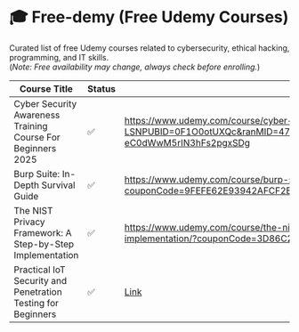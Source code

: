 # 🎓 Free-demy (Free Udemy Courses)

Curated list of free Udemy courses related to cybersecurity, ethical hacking, programming, and IT skills.  
(*Note: Free availability may change, always check before enrolling.*)

| Course Title                          | Status | Link |
|--------------------------------------|--------|------|
| Cyber Security Awareness Training Course For Beginners 2025 | ✅     | https://www.udemy.com/course/cyber-security-awareness-training-course/?LSNPUBID=0F1O0otUXQc&ranMID=47901&ranEAID=0F1O0otUXQc&ranSiteID=0F1O0otUXQc-eC0dWwM5rIN3hFs2pgxSDg |
| Burp Suite: In-Depth Survival Guide      | ✅     | https://www.udemy.com/course/burp-suite-in-depth-survival-guide/?couponCode=9FEFE62E93942AFCF2E7       |
| The NIST Privacy Framework: A Step-by-Step Implementation | ✅     | https://www.udemy.com/course/the-nist-privacy-framework-a-step-by-step-implementation/?couponCode=3D86C22455EB987F746D |
| Practical IoT Security and Penetration Testing for Beginners | ✅  | [Link](https://www.udemy.com/course/iot-security-beginners/?couponCode=D42AABD966028AA4EDC0) |
